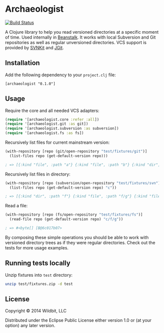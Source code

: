 # Archaeologist

[![Build Status](https://travis-ci.org/wildbit/archaeologist.svg?branch=master)](https://travis-ci.org/wildbit/archaeologist)

A Clojure library to help you read versioned directories at a specific moment of time. Used internally in [Beanstalk](http://beanstalkapp.com). It works with local Subversion and Git repositories as well as regular unversioned directories. VCS support is provided by [SVNKit](http://svnkit.com) and [JGit](https://eclipse.org/jgit/).

## Installation

Add the following dependency to your `project.clj` file:

```
[archaeologist "0.1.0"]
```

## Usage

Require the core and all needed VCS adapters:

``` clojure
(require '[archaeologist.core :refer :all])
(require '[archaeologist.git :as git])
(require '[archaeologist.subversion :as subversion])
(require '[archaeologist.fs :as fs])
```

Recursively list files for current mainstream version:

``` clojure
(with-repository [repo (git/open-repository "test/fixtures/git")]
  (list-files repo (get-default-version repo)))

; => [{:kind "file", :path "a"} {:kind "file", :path "b"} {:kind "dir", :path "c"} {:kind "file", :path "c/d"} {:kind "file", :path "c/e"} {:kind "dir", :path "c/f"} {:kind "file", :path "c/f/g"}]
```

Recursively list files in directory:

``` clojure
(with-repository [repo (subversion/open-repository "test/fixtures/svn")]
  (list-files repo (get-default-version repo) "c"))

; => [{:kind "dir", :path "f"} {:kind "file", :path "f/g"} {:kind "file", :path "d"} {:kind "file", :path "e"}]
```

Read a file:

``` clojure
(with-repository [repo (fs/open-repository "test/fixtures/fs")]
  (read-file repo (get-default-version repo) "c/f/g"))

; => #<byte[] [B@6c017b07>
```

By composing these simple operations you should be able to work with versioned directory trees as if they were regular directories. Check out the tests for more usage examples.

## Running tests locally

Unzip fixtures into `test` directory:

``` sh
unzip test/fixtures.zip -d test
```

## License

Copyright © 2014 Wildbit, LLC

Distributed under the Eclipse Public License either version 1.0 or (at
your option) any later version.

